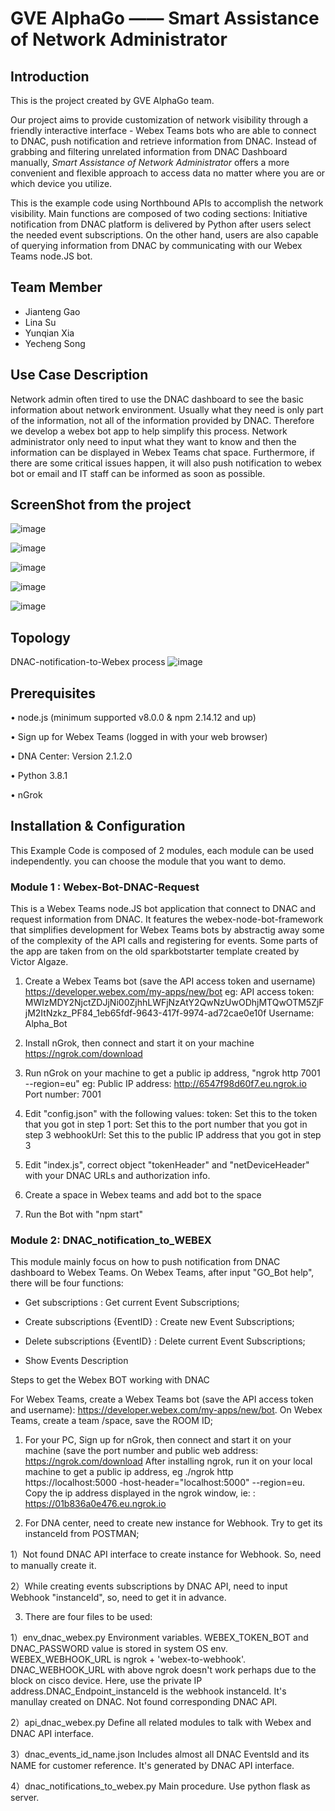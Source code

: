 # GVE AlphaGo —— Smart Assistance of Network Administrator

## Introduction

This is the project created by GVE AlphaGo team.

Our project aims to provide customization of network visibility through a friendly interactive interface - Webex Teams bots who are able to connect to DNAC, push notification and retrieve information from DNAC. Instead of grabbing and filtering unrelated information from DNAC Dashboard manually, *Smart Assistance of Network Administrator* offers a more convenient and flexible approach to access data no matter where you are or which device you utilize.

This is the example code using Northbound APIs to accomplish the network visibility. Main functions are composed of two coding sections: Initiative notification from DNAC platform is delivered by Python after users select the needed event subscriptions. On the other hand, users are also capable of querying information from DNAC by communicating with our Webex Teams node.JS bot.

## Team Member

- Jianteng Gao
- Lina Su
- Yunqian Xia
- Yecheng Song

## Use Case Description

Network admin often tired to use the DNAC dashboard to see the basic information about network environment. Usually what they need is only part of the information, not all of the information provided by DNAC. Therefore we develop a webex bot app to help simplify this process. Network administrator only need to input what they want to know and then the information can be displayed in Webex Teams chat space. Furthermore, if there are some critical issues happen, it will also push notification to webex bot or email and IT staff can be informed as soon as possible.

## ScreenShot from the project 
 
![image](https://github.com/GVE-AlphaGo/GVE-AlphaGo-Project/blob/main/images/Picture1.png)

![image](https://github.com/GVE-AlphaGo/GVE-AlphaGo-Project/blob/main/images/Picture2.png)

![image](https://github.com/GVE-AlphaGo/GVE-AlphaGo-Project/blob/main/images/Picture3.png)

![image](https://github.com/GVE-AlphaGo/GVE-AlphaGo-Project/blob/main/images/Picture4.png)

![image](https://github.com/GVE-AlphaGo/GVE-AlphaGo-Project/blob/main/images/Picture5.png)

## Topology 

DNAC-notification-to-Webex process
![image](https://github.com/GVE-AlphaGo/GVE-AlphaGo-Project/blob/main/images/Picture6.png)
 
 
## Prerequisites

•	 node.js (minimum supported v8.0.0 & npm 2.14.12 and up)

•	 Sign up for Webex Teams (logged in with your web browser)

•	DNA Center: Version 2.1.2.0

•	Python 3.8.1

•	nGrok

 
## Installation & Configuration 

This Example Code is composed of 2 modules, each module can be used independently. you can choose the module that you want to demo.

### Module 1 : Webex-Bot-DNAC-Request

This is a Webex Teams node.JS bot application that connect to DNAC and request information from DNAC. It features the webex-node-bot-framework that simplifies development for Webex Teams bots by abstractig away some of the complexity of the API calls and registering for events. Some parts of the app are taken from on the old sparkbotstarter template created by Victor Algaze.

1.	Create a Webex Teams bot (save the API access token and username) https://developer.webex.com/my-apps/new/bot eg: API access token: MWIzMDY2NjctZDJjNi00ZjhhLWFjNzAtY2QwNzUwODhjMTQwOTM5ZjFjM2ItNzkz_PF84_1eb65fdf-9643-417f-9974-ad72cae0e10f Username: Alpha_Bot

2.	Install nGrok, then connect and start it on your machine https://ngrok.com/download

3.	Run nGrok on your machine to get a public ip address, "ngrok http 7001 --region=eu" eg: Public IP address: http://6547f98d60f7.eu.ngrok.io Port number: 7001

4.	Edit "config.json" with the following values: token: Set this to the token that you got in step 1 port: Set this to the port number that you got in step 3 webhookUrl: Set this to the public IP address that you got in step 3

5.	Edit "index.js", correct object "tokenHeader" and "netDeviceHeader" with your DNAC URLs and authorization info.

6.	Create a space in Webex teams and add bot to the space

7.	Run the Bot with "npm start"

### Module 2:  DNAC_notification_to_WEBEX

This module mainly focus on how to push notification from DNAC dashboard to Webex Teams. 
On Webex Teams, after input "GO_Bot help", there will be four functions: 

* Get subscriptions : Get current Event Subscriptions;

* Create subscriptions {EventID} : Create new Event Subscriptions;

* Delete subscriptions {EventID} : Delete current Event Subscriptions;

* Show Events Description

Steps to get the Webex BOT working with DNAC

For Webex Teams, create a Webex Teams bot (save the API access token and username): https://developer.webex.com/my-apps/new/bot. 
On Webex Teams, create a team /space, save the ROOM ID;

1.	For your PC, Sign up for nGrok, then connect and start it on your machine (save the port number and public web address: https://ngrok.com/download After installing ngrok, run it on your local machine to get a public ip address, eg ./ngrok http https://localhost:5000 -host-header="localhost:5000" --region=eu. Copy the ip address displayed in the ngrok window, ie: : https://01b836a0e476.eu.ngrok.io

2.	For DNA center, need to create new instance for Webhook. Try to get its instanceId from POSTMAN;

 1）Not found DNAC API interface to create instance for Webhook. So, need to manually create it.

 2）While creating events subscriptions by DNAC API, need to input Webhook "instanceId", so, need to get it in advance.

3.	There are four files to be used:

 1）env_dnac_webex.py Environment variables. WEBEX_TOKEN_BOT and DNAC_PASSWORD value is stored in system OS env. WEBEX_WEBHOOK_URL is ngrok + 'webex-to-webhook'. DNAC_WEBHOOK_URL with above ngrok doesn't work perhaps due to the block on cisco device. Here, use the private IP address.DNAC_Endpoint_instanceId is the webhook instanceId. It's manullay created on DNAC. Not found corresponding DNAC API.

 2）api_dnac_webex.py Define all related modules to talk with Webex and DNAC API interface.

 3）dnac_events_id_name.json Includes almost all DNAC EventsId and its NAME for customer reference. It's generated by DNAC API interface.

 4）dnac_notifications_to_webex.py Main procedure. Use python flask as server.

